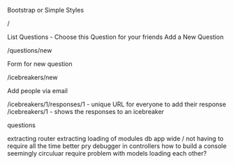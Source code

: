 Bootstrap or Simple Styles

/

List Questions - Choose this Question for your friends
Add a New Question

/questions/new

Form for new question

/icebreakers/new

Add people via email

/icebreakers/1/responses/1 - unique URL for everyone to add their response
/icebreakers/1 - shows the responses to an icebreaker


questions

extracting router
extracting loading of modules
db app wide / not having to require all the time
better pry debugger in controllers
how to build a console
seemingly circuluar require problem with models loading each other?
